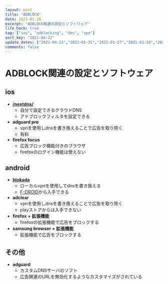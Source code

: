 ```yaml
---
layout: post
title: "ADBLOCK"
date: 2021-01-26
excerpt: "ADBLOCK関連の設定とソフトウェア"
life_hack: true
tag: ["ios", "adblocking", "dns", "vpn"]
sort_key: "2021-04-22"
update_dates: ["2021-04-22","2021-01-31","2021-01-27","2021-01-26","2021-01-26"]
comments: false
---
```


# ADBLOCK関連の設定とソフトウェア

## ios
 - [**/nextdns/**](/nextdns/)
   - 自分で設定できるクラウドDNS
   - アドブロックフィルタを設定できる
 - **adguard pro**
   - vpnを使用しdnsを書き換えることで広告を取り除く
   - 有料
 - **firefox focus**
   - 広告ブロック機能付きのブラウザ
   - firefoxのログイン機能は使えない

## android
 - [**blokada**](https://blokada.org/)
   - ローカルvpnを使用してdnsを書き換える
   - [F-DROID](https://f-droid.org/)から入手できる
 - **adclear**
   - vpnを使用しdnsを書き換えることで広告を取り除く
   - playストアからは入手できない
 - **firefox + 拡張機能**
   - firefoxの拡張機能で広告をブロックする
 - **samsung browser + 拡張機能**
   - 拡張機能で広告をブロックする

## その他
 - **adguard**
   - カスタムDNSサーバのソフト
   - 広告関連のURLを無効化するようなカスタマイズがされている